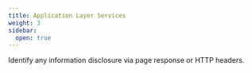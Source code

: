 ```yaml
---
title: Application Layer Services
weight: 3
sidebar:
  open: true
---
```


Identify any information disclosure via page response or HTTP headers.

